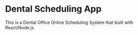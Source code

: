 # Dental Scheduling App
This is a Dental Office Online Scheduling System that built with React/Node.js
